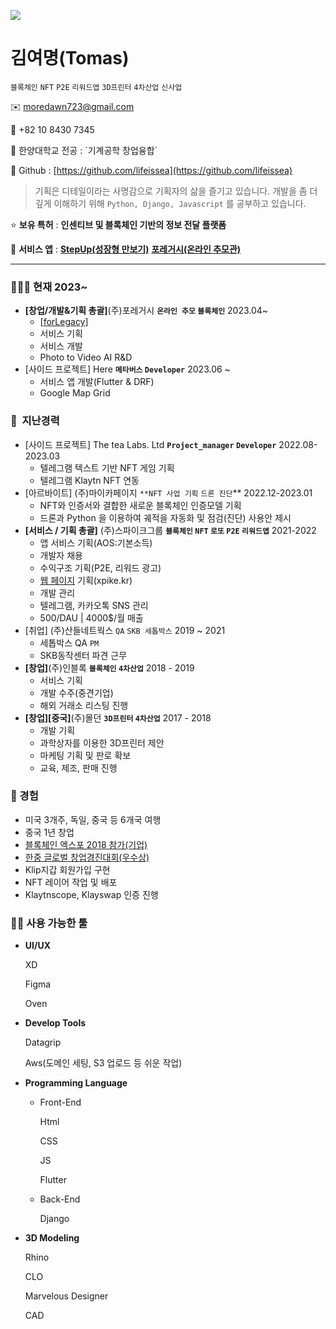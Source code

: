 ![](https://gh-hits.nomadcoders.workers.dev/view?username=lifeissea)


# 김여명(Tomas)

`블록체인` `NFT` `P2E` `리워드앱` `3D프린터` `4차산업` `신사업`

✉️ moredawn723@gmail.com

📱 +82 10 8430 7345

<aside>
🏫 한양대학교
전공 : `기계공학 창업융합`

</aside>

📀 Github : [https://github.com/lifeissea](https://github.com/lifeissea)

> 기획은 디테일이라는 사명감으로 기획자의 삶을 즐기고 있습니다.
개발을 좀 더 깊게 이해하기 위해 `Python, Django, Javascript` 를 공부하고 있습니다.
> 

⭐ **보유 특허** : **인센티브 및 블록체인 기반의 정보 전달 플랫폼**

📱 **서비스 앱** : 
[**StepUp(성장형 만보기)**](https://apps.apple.com/us/app/stepup-%EA%B1%B7%EA%B3%A0-%EC%97%AD%EC%82%AC%EB%8F%84-%EB%B0%B0%EC%9A%B0%EB%8A%94-%EC%84%B1%EC%9E%A5%ED%98%95-%EB%A7%8C%EB%B3%B4%EA%B8%B0-%EC%8A%A4%ED%85%9D%EC%97%85/id6446372570)
[**포레거시(온라인 추모관)**](https://apps.apple.com/kr/app/%ED%8F%AC%EB%A0%88%EA%B1%B0%EC%8B%9C-%EB%8B%B9%EC%8B%A0%EC%9D%98-%EC%82%B6%EC%9D%B4-%EB%B3%84%EC%B2%98%EB%9F%BC-%EB%B9%9B%EB%82%98%EA%B2%8C/id6463806133)

---

### 🤵🏻‍♂️ 현재 2023~

- **[창업/개발&기획 총괄]**(주)포레거시  **`온라인 추모` `블록체인`** 2023.04~
    - [[forLegacy](https://forlegacy.notion.site/)]
    - 서비스 기획
    - 서비스 개발
    - Photo to Video AI R&D
- [사이드 프로젝트] Here **`메타버스` `Developer`** 2023.06 ~
    - 서비스 앱 개발(Flutter & DRF)
    - Google Map Grid

### 💼  지난경력

- [사이드 프로젝트] The tea Labs. Ltd **`Project_manager` `Developer`** 2022.08-2023.03
    - 텔레그램 텍스트 기반 NFT 게임 기획
    - 텔레그램 Klaytn NFT 연동
- [아르바이트] (주)마이카페이지 `**NFT 사업 기획` `드론 진단`** 2022.12-2023.01
    - NFT와 인증서와 결합한 새로운 블록체인 인증모델 기획
    - 드론과 Python 을 이용하여 궤적을 자동화 및 점검(진단) 사용안 제시
- **[서비스 / 기획 총괄]** (주)스파이크그룹 **`블록체인` `NFT` `로또` `P2E` `리워드앱`** 2021-2022
    - 앱 서비스 기획(AOS:기본소득)
    - 개발자 채용
    - 수익구조 기획(P2E, 리워드 광고)
    - [웹 페이지](https://xpike.kr) 기획(xpike.kr)
    - 개발 관리
    - 텔레그램, 카카오톡 SNS 관리
    - 500/DAU | 4000$/월 매출
- [취업] (주)산들네트웍스 `QA` `SKB 세톱박스` 2019 ~ 2021
    - 세톱박스 QA `PM`
    - SKB동작센터 파견 근무
- **[창업]**(주)인블록  **`블록체인` `4차산업`** 2018 - 2019
    - 서비스 기획
    - 개발 수주(중견기업)
    - 해외 거래소 리스팅 진행
- **[창업][중국]**(주)몰던 **`3D프린터` `4차산업`** 2017 - 2018
    - 개발 기획
    - 과학상자를 이용한 3D프린터 제안
    - 마케팅 기획 및 판로 확보
    - 교육, 제조, 판매 진행

### 💫 경험

- 미국 3개주, 독일, 중국 등 6개국 여행
- 중국 1년 창업
- [블록체인 엑스포 2018 참가(기업)](https://www.asiatoday.co.kr/view.php?key=20181001010000848)
- [한중 글로벌 창업경진대회(우수상)](http://www.digitaltoday.co.kr/news/articleView.html?idxno=106386)
- Klip지갑 회원가입 구현
- NFT 레이어 작업 및 배포
- Klaytnscope, Klayswap 인증 진행

### 👨‍💻 사용 가능한 툴

- **UI/UX**
    
    XD
    
    Figma
    
    Oven
    
- **Develop Tools**
    
    Datagrip
    
    Aws(도메인 세팅, S3 업로드 등 쉬운 작업)
    
- **Programming Language**
    - Front-End
        
        Html
        
        CSS
        
        JS
        
        Flutter
        
    - Back-End
        
        Django
        
- **3D Modeling**
    
    Rhino
    
    CLO
    
    Marvelous Designer
    
    CAD
    
    
<!--START_SECTION:waka-->
<!--END_SECTION:waka-->

    

